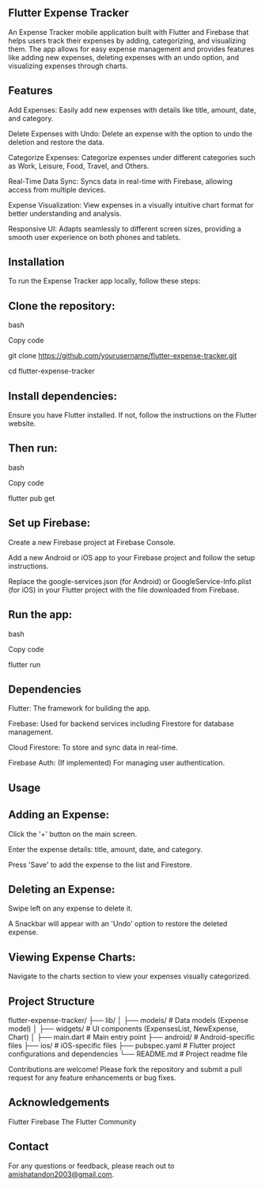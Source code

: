 ## Flutter Expense Tracker
An Expense Tracker mobile application built with Flutter and Firebase that helps users track their expenses by adding, categorizing, and visualizing them. The app allows for easy expense management and provides features like adding new expenses, deleting expenses with an undo option, and visualizing expenses through charts.

## Features
Add Expenses: Easily add new expenses with details like title, amount, date, and category.

Delete Expenses with Undo: Delete an expense with the option to undo the deletion and restore the data.

Categorize Expenses: Categorize expenses under different categories such as Work, Leisure, Food, Travel, and Others.

Real-Time Data Sync: Syncs data in real-time with Firebase, allowing access from multiple devices.

Expense Visualization: View expenses in a visually intuitive chart format for better understanding and analysis.

Responsive UI: Adapts seamlessly to different screen sizes, providing a smooth user experience on both phones and tablets.

## Installation
To run the Expense Tracker app locally, follow these steps:

## Clone the repository:

bash

Copy code

git clone https://github.com/yourusername/flutter-expense-tracker.git

cd flutter-expense-tracker

## Install dependencies:

Ensure you have Flutter installed. If not, follow the instructions on the Flutter website.

## Then run:

bash

Copy code

flutter pub get

## Set up Firebase:

Create a new Firebase project at Firebase Console.

Add a new Android or iOS app to your Firebase project and follow the setup instructions.

Replace the google-services.json (for Android) or GoogleService-Info.plist (for iOS) in your Flutter project with the file downloaded from Firebase.

## Run the app:

bash

Copy code

flutter run

## Dependencies
Flutter: The framework for building the app.

Firebase: Used for backend services including Firestore for database management.

Cloud Firestore: To store and sync data in real-time.

Firebase Auth: (If implemented) For managing user authentication.

## Usage
 ## Adding an Expense:

Click the '+' button on the main screen.

Enter the expense details: title, amount, date, and category.

Press 'Save' to add the expense to the list and Firestore.

## Deleting an Expense:

Swipe left on any expense to delete it.

A Snackbar will appear with an 'Undo' option to restore the deleted expense.

## Viewing Expense Charts:

Navigate to the charts section to view your expenses visually categorized.

## Project Structure

flutter-expense-tracker/
├── lib/
│   ├── models/          # Data models (Expense model)
│   ├── widgets/         # UI components (ExpensesList, NewExpense, Chart)
│   ├── main.dart        # Main entry point
├── android/             # Android-specific files
├── ios/                 # iOS-specific files
├── pubspec.yaml         # Flutter project configurations and dependencies
└── README.md            # Project readme file


Contributions are welcome! Please fork the repository and submit a pull request for any feature enhancements or bug fixes.

## Acknowledgements
Flutter
Firebase
The Flutter Community

## Contact
For any questions or feedback, please reach out to amishatandon2003@gmail.com.

